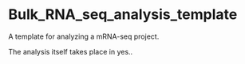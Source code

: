 # Bulk_RNA_seq_analysis_template
 
A template for analyzing a mRNA-seq project.

The analysis itself takes place in yes..